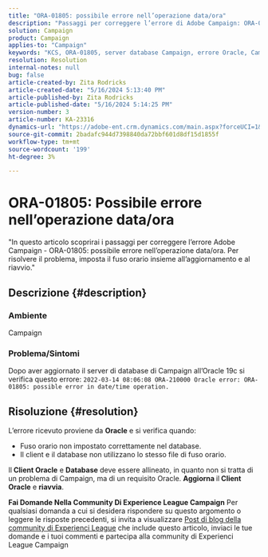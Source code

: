 ```yaml
---
title: "ORA-01805: possibile errore nell’operazione data/ora"
description: "Passaggi per correggere l’errore di Adobe Campaign: ORA-01805."
solution: Campaign
product: Campaign
applies-to: "Campaign"
keywords: "KCS, ORA-01805, server database Campaign, errore Oracle, Campaign"
resolution: Resolution
internal-notes: null
bug: false
article-created-by: Zita Rodricks
article-created-date: "5/16/2024 5:13:40 PM"
article-published-by: Zita Rodricks
article-published-date: "5/16/2024 5:14:25 PM"
version-number: 3
article-number: KA-23316
dynamics-url: "https://adobe-ent.crm.dynamics.com/main.aspx?forceUCI=1&pagetype=entityrecord&etn=knowledgearticle&id=5111d3a0-a713-ef11-9f89-6045bd0298d4"
source-git-commit: 2badafc944d7398840da72bbf601d8df15d1855f
workflow-type: tm+mt
source-wordcount: '199'
ht-degree: 3%

---
```


# ORA-01805: Possibile errore nell’operazione data/ora


&quot;In questo articolo scoprirai i passaggi per correggere l’errore Adobe Campaign - ORA-01805: possibile errore nell’operazione data/ora. Per risolvere il problema, imposta il fuso orario insieme all’aggiornamento e al riavvio.&quot;

## Descrizione {#description}


### <b>Ambiente</b>

Campaign



### <b>Problema/Sintomi</b>

Dopo aver aggiornato il server di database di Campaign all’Oracle 19c si verifica questo errore: `2022-03-14 08:06:08 ORA-210000 Oracle error: ORA-01805: possible error in date/time operation.`


## Risoluzione {#resolution}


L’errore ricevuto proviene da <b>Oracle</b> e si verifica quando:

- Fuso orario non impostato correttamente nel database.
- Il client e il database non utilizzano lo stesso file di fuso orario.


Il<b> Client Oracle</b> e <b>Database</b> deve essere allineato, in quanto non si tratta di un problema di Campaign, ma di un requisito Oracle. <b>Aggiorna </b>il<b> Client Oracle</b> e <b>riavvia</b>.


<b>Fai Domande Nella Community Di Experience League Campaign</b>
Per qualsiasi domanda a cui si desidera rispondere su questo argomento o leggere le risposte precedenti, si invita a visualizzare [Post di blog della community di Experienci League](https://experienceleaguecommunities.adobe.com/t5/adobe-campaign-classic-blogs/introducing-top-kcs-articles-curated-for-your-troubleshooting/bc-p/672426#M132 "Segui collegamento") che include questo articolo, inviaci le tue domande e i tuoi commenti e partecipa alla community di Experienci League Campaign
